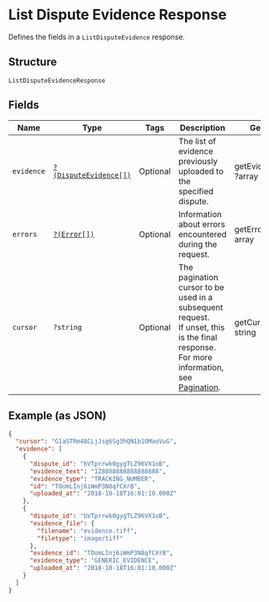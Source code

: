 
# List Dispute Evidence Response

Defines the fields in a `ListDisputeEvidence` response.

## Structure

`ListDisputeEvidenceResponse`

## Fields

| Name | Type | Tags | Description | Getter | Setter |
|  --- | --- | --- | --- | --- | --- |
| `evidence` | [`?(DisputeEvidence[])`](../../doc/models/dispute-evidence.md) | Optional | The list of evidence previously uploaded to the specified dispute. | getEvidence(): ?array | setEvidence(?array evidence): void |
| `errors` | [`?(Error[])`](../../doc/models/error.md) | Optional | Information about errors encountered during the request. | getErrors(): ?array | setErrors(?array errors): void |
| `cursor` | `?string` | Optional | The pagination cursor to be used in a subsequent request.<br>If unset, this is the final response. For more information, see [Pagination](https://developer.squareup.com/docs/basics/api101/pagination). | getCursor(): ?string | setCursor(?string cursor): void |

## Example (as JSON)

```json
{
  "cursor": "G1aSTRm48CLjJsg6Sg3hQN1b1OMaoVuG",
  "evidence": [
    {
      "dispute_id": "bVTprrwk0gygTLZ96VX1oB",
      "evidence_text": "1Z8888888888888888",
      "evidence_type": "TRACKING_NUMBER",
      "id": "TOomLInj6iWmP3N8qfCXrB",
      "uploaded_at": "2018-10-18T16:01:10.000Z"
    },
    {
      "dispute_id": "bVTprrwk0gygTLZ96VX1oB",
      "evidence_file": {
        "filename": "evidence.tiff",
        "filetype": "image/tiff"
      },
      "evidence_id": "TOomLInj6iWmP3N8qfCXrB",
      "evidence_type": "GENERIC_EVIDENCE",
      "uploaded_at": "2018-10-18T16:01:10.000Z"
    }
  ]
}
```


